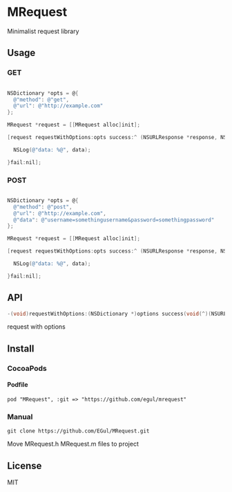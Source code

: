 # MRequest
Minimalist request library

## Usage
### GET
```objective-c

NSDictionary *opts = @{
  @"method": @"get",
  @"url": @"http://example.com"
};

MRequest *request = [[MRequest alloc]init];

[request requestWithOptions:opts success:^ (NSURLResponse *response, NSData *data) {

  NSLog(@"data: %@", data);

}fail:nil];

```
### POST
```objective-c

NSDictionary *opts = @{
  @"method": @"post",
  @"url": @"http://example.com",
  @"data": @"username=somethingusername&password=somethingpassword"
};

MRequest *request = [[MRequest alloc]init];

[request requestWithOptions:opts success:^ (NSURLResponse *response, NSData *data) {

  NSLog(@"data: %@", data);

}fail:nil];

```

## API
```objective-c
-(void)requestWithOptions:(NSDictionary *)options success(void(^)(NSURLResponse *, NSData *))successBlock fail:(void(^)(NSURLRespones *, NSError *))failBlock;
```
request with options

## Install
### CocoaPods
#### Podfile
```
pod "MRequest", :git => "https://github.com/egul/mrequest"
```

### Manual
```
git clone https://github.com/EGul/MRequest.git
```
Move MRequest.h MRequest.m files to project

## License
MIT
